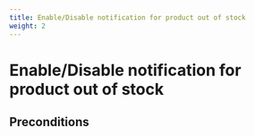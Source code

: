 ```yaml
---
title: Enable/Disable notification for product out of stock
weight: 2
---
```


# Enable/Disable notification for product out of stock

## Preconditions


